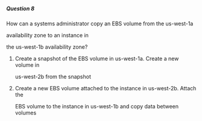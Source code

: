 ##### Question 8


How can a systems administrator copy an EBS volume from the us-west-1a

availability zone to an instance in


the us-west-1b availability zone?


1. Create a snapshot of the EBS volume in us-west-1a. Create a new volume in

   us-west-2b from the snapshot

2. Create a new EBS volume attached to the instance in us-west-2b. Attach the

   EBS volume to the instance in us-west-1b and copy data between volumes

